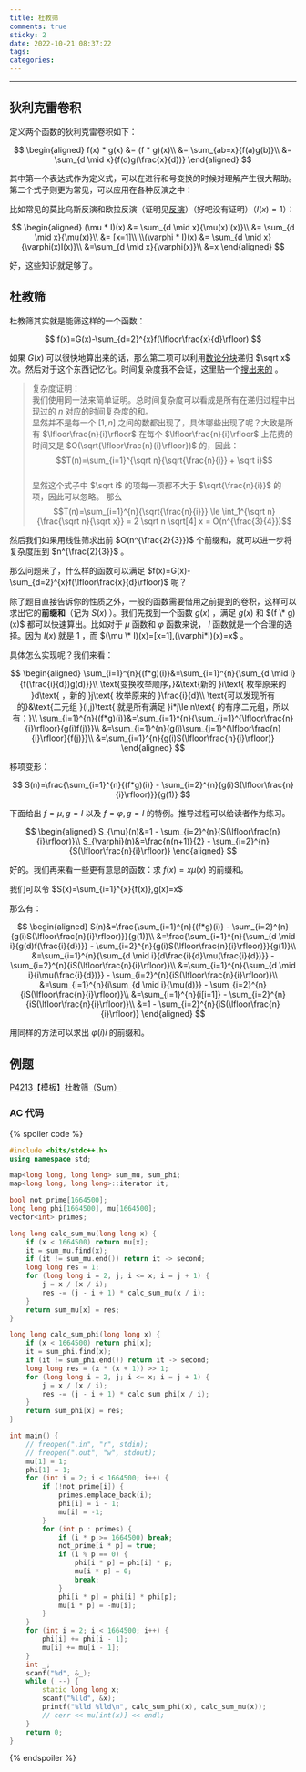 ```yaml
---
title: 杜教筛
comments: true
sticky: 2
date: 2022-10-21 08:37:22
tags:
categories:
---
```


---

<!--more-->

## 狄利克雷卷积

定义两个函数的狄利克雷卷积如下：

$$
\begin{aligned}
f(x) * g(x) &= (f * g)(x)\\
&= \sum_{ab=x}{f(a)g(b)}\\
&= \sum_{d \mid x}{f(d)g(\frac{x}{d})}
\end{aligned}
$$

其中第一个表达式作为定义式，可以在进行和号变换的时候对理解产生很大帮助。第二个式子则更为常见，可以应用在各种反演之中：

比如常见的莫比乌斯反演和欧拉反演（证明见[反演](/2023/07/18/反演)）（好吧没有证明）（$I(x)=1$）：

$$
\begin{aligned}
(\mu * I)(x) &= \sum_{d \mid x}{\mu(x)I(x)}\\
&= \sum_{d \mid x}{\mu(x)}\\
&= [x=1]\\
\\(\varphi * I)(x) &= \sum_{d \mid x}{\varphi(x)I(x)}\\
&=\sum_{d \mid x}{\varphi(x)}\\
&=x
\end{aligned}
$$

好，这些知识就足够了。

## 杜教筛

杜教筛其实就是能筛这样的一个函数：

$$
f(x)=G(x)-\sum_{d=2}^{x}f(\lfloor\frac{x}{d}\rfloor)
$$

如果 $G(x)$ 可以很快地算出来的话，那么第二项可以利用[数论分块](/2022/10/24/数论分块)递归 $\sqrt x$ 次。然后对于这个东西记忆化。时间复杂度我不会证，这里贴一个[搜出来的](https://www.mina.moe/archives/5676) 。

> 复杂度证明：  
我们使用同一法来简单证明。总时间复杂度可以看成是所有在递归过程中出现过的 $n$ 对应的时间复杂度的和。  
显然并不是每一个 $[1, n]$ 之间的数都出现了，具体哪些出现了呢？大致是所有 $\lfloor\frac{n}{i}\rfloor$
在每个 $\lfloor\frac{n}{i}\rfloor$ 上花费的时间又是 $O(\sqrt{\lfloor\frac{n}{i}\rfloor})$ 的，因此：  $$T(n)=\sum_{i=1}^{\sqrt n}{\sqrt{\frac{n}{i}} + \sqrt i}$$  
显然这个式子中 $\sqrt i$ 的项每一项都不大于 $\sqrt{\frac{n}{i}}$ 的项，因此可以忽略。 
那么  $$T(n)=\sum_{i=1}^{n}{\sqrt{\frac{n}{i}}} \le \int_1^{\sqrt n}{\frac{\sqrt n}{\sqrt x}} = 2 \sqrt n \sqrt[4] x = O(n^{\frac{3}{4}})$$

然后我们如果用线性筛求出前 $O(n^{\frac{2}{3}})$ 个前缀和，就可以进一步将复杂度压到 $n^{\frac{2}{3}}$ 。

那么问题来了，什么样的函数可以满足 $f(x)=G(x)-\sum_{d=2}^{x}f(\lfloor\frac{x}{d}\rfloor)$ 呢？

除了题目直接告诉你的性质之外，一般的函数需要借用之前提到的卷积，这样可以求出它的**前缀和**（记为 $S(x)$ ）。我们先找到一个函数 $g(x)$ ，满足 $g(x)$ 和 $(f \* g)(x)$ 都可以快速算出。比如对于 $\mu$ 函数和 $\varphi$ 函数来说， $I$ 函数就是一个合理的选择。因为 $I(x)$ 就是 1 ，而 $(\mu \* I)(x)=[x=1],(\varphi*I)(x)=x$ 。

具体怎么实现呢？我们来看：

$$
\begin{aligned}
\sum_{i=1}^{n}{(f*g)(i)}&=\sum_{i=1}^{n}{\sum_{d \mid i}{f(\frac{i}{d})g(d)}}\\
\text{变换枚举顺序，}&\text{新的 }i\text{ 枚举原来的 }d\text{ ，新的 }j\text{ 枚举原来的 }\frac{i}{d}\\
\text{可以发现所有的}&\text{二元组 }(i,j)\text{ 就是所有满足 }i*j\le n\text{ 的有序二元组，所以有：}\\
\sum_{i=1}^{n}{(f*g)(i)}&=\sum_{i=1}^{n}{\sum_{j=1}^{\lfloor\frac{n}{i}\rfloor}{g(i)f(j)}}\\
&=\sum_{i=1}^{n}{g(i)\sum_{j=1}^{\lfloor\frac{n}{i}\rfloor}{f(j)}}\\
&=\sum_{i=1}^{n}{g(i)S(\lfloor\frac{n}{i}\rfloor)}
\end{aligned}
$$

移项变形：

$$
S(n)=\frac{\sum_{i=1}^{n}{(f*g)(i)} - \sum_{i=2}^{n}{g(i)S(\lfloor\frac{n}{i}\rfloor)}}{g(1)}
$$

下面给出 $f=\mu,g=I$ 以及 $f=\varphi,g=I$ 的特例。推导过程可以给读者作为练习。

$$
\begin{aligned}
S_{\mu}(n)&=1 - \sum_{i=2}^{n}{S(\lfloor\frac{n}{i}\rfloor)}\\
S_{\varphi}(n)&=\frac{n(n+1)}{2} - \sum_{i=2}^{n}{S(\lfloor\frac{n}{i}\rfloor)}
\end{aligned}
$$

好的。我们再来看一些更有意思的函数：求 $f(x)= x \mu(x)$ 的前缀和。

我们可以令 $S(x)=\sum_{i=1}^{x}{f(x)},g(x)=x$

那么有：

$$
\begin{aligned}
S(n)&=\frac{\sum_{i=1}^{n}{(f*g)(i)} - \sum_{i=2}^{n}{g(i)S(\lfloor\frac{n}{i}\rfloor)}}{g(1)}\\
&=\frac{\sum_{i=1}^{n}{\sum_{d \mid i}{g(d)f(\frac{i}{d})}} - \sum_{i=2}^{n}{g(i)S(\lfloor\frac{n}{i}\rfloor)}}{g(1)}\\
&=\sum_{i=1}^{n}{\sum_{d \mid i}{d\frac{i}{d}\mu(\frac{i}{d})}} - \sum_{i=2}^{n}{iS(\lfloor\frac{n}{i}\rfloor)}\\
&=\sum_{i=1}^{n}{\sum_{d \mid i}{i\mu(\frac{i}{d})}} - \sum_{i=2}^{n}{iS(\lfloor\frac{n}{i}\rfloor)}\\
&=\sum_{i=1}^{n}{i\sum_{d \mid i}{\mu(d)}} - \sum_{i=2}^{n}{iS(\lfloor\frac{n}{i}\rfloor)}\\
&=\sum_{i=1}^{n}{i[i=1]} - \sum_{i=2}^{n}{iS(\lfloor\frac{n}{i}\rfloor)}\\
&=1 - \sum_{i=2}^{n}{iS(\lfloor\frac{n}{i}\rfloor)}
\end{aligned}
$$

用同样的方法可以求出 $\varphi(i)i$ 的前缀和。

## 例题

[P4213【模板】杜教筛（Sum）](https://www.luogu.com.cn/problem/P4213)

### AC 代码

{% spoiler code %}
```cpp
#include <bits/stdc++.h>
using namespace std;

map<long long, long long> sum_mu, sum_phi;
map<long long, long long>::iterator it;

bool not_prime[1664500];
long long phi[1664500], mu[1664500];
vector<int> primes;

long long calc_sum_mu(long long x) {
	if (x < 1664500) return mu[x];
	it = sum_mu.find(x);
	if (it != sum_mu.end()) return it -> second;
	long long res = 1;
	for (long long i = 2, j; i <= x; i = j + 1) {
		j = x / (x / i);
		res -= (j - i + 1) * calc_sum_mu(x / i);
	}
	return sum_mu[x] = res;
}

long long calc_sum_phi(long long x) {
	if (x < 1664500) return phi[x];
	it = sum_phi.find(x);
	if (it != sum_phi.end()) return it -> second;
	long long res = (x * (x + 1)) >> 1;
	for (long long i = 2, j; i <= x; i = j + 1) {
		j = x / (x / i);
		res -= (j - i + 1) * calc_sum_phi(x / i);
	}
	return sum_phi[x] = res;
}

int main() {
	// freopen(".in", "r", stdin);
	// freopen(".out", "w", stdout);
	mu[1] = 1;
	phi[1] = 1;
	for (int i = 2; i < 1664500; i++) {
	    if (!not_prime[i]) {
			primes.emplace_back(i);
			phi[i] = i - 1;
			mu[i] = -1;
		}
		for (int p : primes) {
			if (i * p >= 1664500) break;
			not_prime[i * p] = true;
			if (i % p == 0) {
				phi[i * p] = phi[i] * p;
				mu[i * p] = 0;
				break;
			}
			phi[i * p] = phi[i] * phi[p];
			mu[i * p] = -mu[i];
		}
	}
	for (int i = 2; i < 1664500; i++) {
		phi[i] += phi[i - 1];
		mu[i] += mu[i - 1];
	}
	int _;
	scanf("%d", &_);
	while (_--) {
		static long long x;
		scanf("%lld", &x);
		printf("%lld %lld\n", calc_sum_phi(x), calc_sum_mu(x));
		// cerr << mu[int(x)] << endl;
	}
	return 0;
}
```
{% endspoiler %}